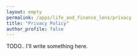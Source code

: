 ```yaml
---
layout: empty
permalink: /apps/life_and_finance_lens/privacy
title: "Privacy Policy"
author_profile: false
---
```


TODO.. I'll write something here.

